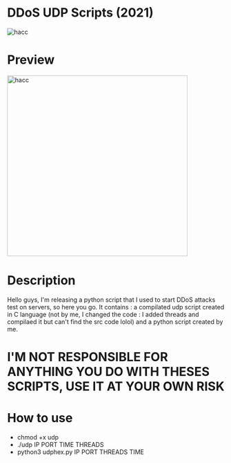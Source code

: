 # DDoS UDP Scripts (2021)
![hacc](https://user-images.githubusercontent.com/79797065/140584356-093115fb-69f4-4933-9fb9-910eb285e859.jpg)
# Preview
<img width="418" alt="hacc" src="https://user-images.githubusercontent.com/79797065/140648029-d35bf042-1178-464d-b51d-b31a0dd86de8.PNG">


# Description 
Hello guys, I'm releasing a python script that I used to start DDoS attacks test on servers, so here you go. It contains : a compilated udp script created in C language (not by me, I changed the code : I added threads and compilaed it but can't find the src code lolol) and a python script created by me.


# I'M NOT RESPONSIBLE FOR ANYTHING YOU DO WITH THESES SCRIPTS, USE IT AT YOUR OWN RISK


# How to use
- chmod +x udp 
- ./udp IP PORT TIME THREADS
- python3 udphex.py IP PORT THREADS TIME
